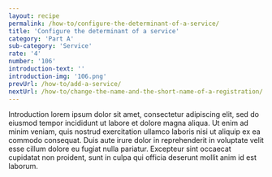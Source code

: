 ```yaml
---
layout: recipe
permalink: /how-to/configure-the-determinant-of-a-service/
title: 'Configure the determinant of a service'
category: 'Part A'
sub-category: 'Service'
rate: '4'
number: '106'
introduction-text: ''
introduction-img: '106.png'
prevUrl: /how-to/add-a-service/
nextUrl: /how-to/change-the-name-and-the-short-name-of-a-registration/
---
```


Introduction lorem ipsum dolor sit amet, consectetur adipiscing elit, sed do eiusmod tempor incididunt ut labore et dolore magna aliqua. Ut enim ad minim veniam, quis nostrud exercitation ullamco laboris nisi ut aliquip ex ea commodo consequat. Duis aute irure dolor in reprehenderit in voluptate velit esse cillum dolore eu fugiat nulla pariatur. Excepteur sint occaecat cupidatat non proident, sunt in culpa qui officia deserunt mollit anim id est laborum.

